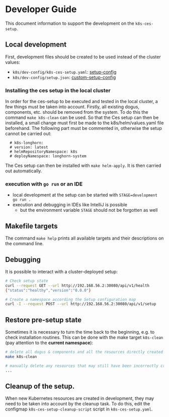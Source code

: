# Developer Guide

This document information to support the development on the `k8s-ces-setup`.

## Local development

First, development files should be created to be used instead of the cluster values:

* `k8s/dev-config/k8s-ces-setup.yaml`: [setup-config](../operations/configuration_guide_en.md)
* `k8s/dev-config/setup.json`: [custom-setup-config](../operations/custom_setup_configuration_en.md)


### Installing the ces setup in the local cluster

In order for the ces-setup to be executed and tested in the local cluster, a few things must be taken into account.
Firstly, all existing dogus, components, etc. should be removed from the system. To do this
the command `make k8s-clean` can be used.
So that the Ces setup can then be installed, a small change must first be made to the
k8s/helm/values.yaml file beforehand.
The following part must be commented in, otherwise the setup cannot be carried out:
```
  # k8s-longhorn:
  # version: latest
  # helmRepositoryNamespace: k8s
  # deployNamespace: longhorn-system
```
The Ces setup can then be installed with `make helm-apply`. It is then carried out automatically.

### execution with `go run` or an IDE

- local development at the setup can be started with `STAGE=development go run .`
- execution and debugging in IDEs like IntelliJ is possible
   - but the environment variable `STAGE` should not be forgotten as well

## Makefile targets

The command `make help` prints all available targets and their descriptions on the command line.

## Debugging

It is possible to interact with a cluster-deployed setup:

```bash
# Check setup state
curl --request GET --url http://192.168.56.2:30080/api/v1/health
{"status":"healthy","version":"0.0.0"}

# Create a namespace according the Setup configuration map
curl -I --request POST --url http://192.168.56.2:30080/api/v1/setup
```

## Restore pre-setup state

Sometimes it is necessary to turn the time back to the beginning, e.g. to check installation routines.
This can be done with the make target `k8s-clean` (pay attention to the **current namespace**):

```bash
# delete all dogus & components and all the resources directly created by the setup
make k8s-clean

# manually delete any resources that may still have been incorrectly created
...
```

## Cleanup of the setup.

When new Kubernetes resources are created in development, they may need to be taken into account by the cleanup task.
To do this, edit the configmap `k8s-ces-setup-cleanup-script` script in `k8s-ces-setup.yaml`.